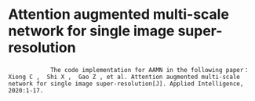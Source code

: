 # Attention augmented multi-scale network for single image super-resolution
                The code implementation for AAMN in the following paper：Xiong C ,  Shi X ,  Gao Z , et al. Attention augmented multi-scale network for single image super-resolution[J]. Applied Intelligence, 2020:1-17.
